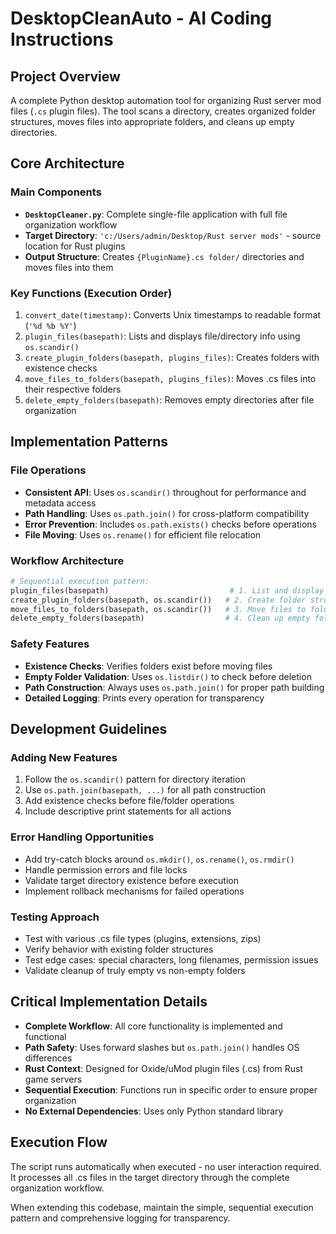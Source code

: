 # DesktopCleanAuto - AI Coding Instructions

## Project Overview
A complete Python desktop automation tool for organizing Rust server mod files (`.cs` plugin files). The tool scans a directory, creates organized folder structures, moves files into appropriate folders, and cleans up empty directories.

## Core Architecture

### Main Components
- **`DesktopCleaner.py`**: Complete single-file application with full file organization workflow
- **Target Directory**: `'c:/Users/admin/Desktop/Rust server mods'` - source location for Rust plugins
- **Output Structure**: Creates `{PluginName}.cs folder/` directories and moves files into them

### Key Functions (Execution Order)
1. `convert_date(timestamp)`: Converts Unix timestamps to readable format (`'%d %b %Y'`)
2. `plugin_files(basepath)`: Lists and displays file/directory info using `os.scandir()`
3. `create_plugin_folders(basepath, plugins_files)`: Creates folders with existence checks
4. `move_files_to_folders(basepath, plugins_files)`: Moves .cs files into their respective folders
5. `delete_empty_folders(basepath)`: Removes empty directories after file organization

## Implementation Patterns

### File Operations
- **Consistent API**: Uses `os.scandir()` throughout for performance and metadata access
- **Path Handling**: Uses `os.path.join()` for cross-platform compatibility
- **Error Prevention**: Includes `os.path.exists()` checks before operations
- **File Moving**: Uses `os.rename()` for efficient file relocation

### Workflow Architecture
```python
# Sequential execution pattern:
plugin_files(basepath)                           # 1. List and display files
create_plugin_folders(basepath, os.scandir())   # 2. Create folder structure
move_files_to_folders(basepath, os.scandir())   # 3. Move files to folders
delete_empty_folders(basepath)                  # 4. Clean up empty folders
```

### Safety Features
- **Existence Checks**: Verifies folders exist before moving files
- **Empty Folder Validation**: Uses `os.listdir()` to check before deletion
- **Path Construction**: Always uses `os.path.join()` for proper path building
- **Detailed Logging**: Prints every operation for transparency

## Development Guidelines

### Adding New Features
1. Follow the `os.scandir()` pattern for directory iteration
2. Use `os.path.join(basepath, ...)` for all path construction
3. Add existence checks before file/folder operations
4. Include descriptive print statements for all actions

### Error Handling Opportunities
- Add try-catch blocks around `os.mkdir()`, `os.rename()`, `os.rmdir()`
- Handle permission errors and file locks
- Validate target directory existence before execution
- Implement rollback mechanisms for failed operations

### Testing Approach
- Test with various .cs file types (plugins, extensions, zips)
- Verify behavior with existing folder structures
- Test edge cases: special characters, long filenames, permission issues
- Validate cleanup of truly empty vs non-empty folders

## Critical Implementation Details
- **Complete Workflow**: All core functionality is implemented and functional
- **Path Safety**: Uses forward slashes but `os.path.join()` handles OS differences
- **Rust Context**: Designed for Oxide/uMod plugin files (.cs) from Rust game servers
- **Sequential Execution**: Functions run in specific order to ensure proper organization
- **No External Dependencies**: Uses only Python standard library

## Execution Flow
The script runs automatically when executed - no user interaction required. It processes all .cs files in the target directory through the complete organization workflow.

When extending this codebase, maintain the simple, sequential execution pattern and comprehensive logging for transparency.
